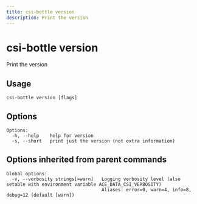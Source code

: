 ```yaml
---
title: csi-bottle version
description: Print the version
---
```


<!--
This documentation is auto generated by a script.
Please do not edit this file directly.
-->

<!-- markdownlint-disable-next-line single-title -->
# csi-bottle version

Print the version

## Usage

```plaintext
csi-bottle version [flags]
```

## Options

```plaintext
Options:
  -h, --help    help for version
  -s, --short   print just the version (not extra information)
```

## Options inherited from parent commands

```plaintext
Global options:
  -v, --verbosity strings[=warn]   Logging verbosity level (also setable with environment variable ACE_DATA_CSI_VERBOSITY)
                                   Aliases: error=0, warn=4, info=8, debug=12 (default [warn])
```
